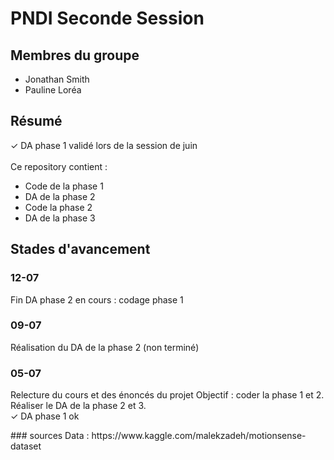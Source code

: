 # PNDI Seconde Session

## Membres du groupe 
* Jonathan Smith 
* Pauline Loréa

## Résumé
✓ DA phase 1 validé lors de la session de juin</br>
</br>
Ce repository contient : 
* Code de la phase 1
* DA de la phase 2
* Code la phase 2
* DA de la phase 3


## Stades d'avancement 
### 12-07
Fin DA phase 2 
en cours : codage phase 1

### 09-07
Réalisation du DA de la phase 2 (non terminé)

### 05-07
Relecture du cours et des énoncés du projet 
Objectif : coder la phase 1 et 2. Réaliser le DA de la phase 2 et 3.</br>
✓ DA phase 1 ok 

</hr>
### sources 
Data : https://www.kaggle.com/malekzadeh/motionsense-dataset 
